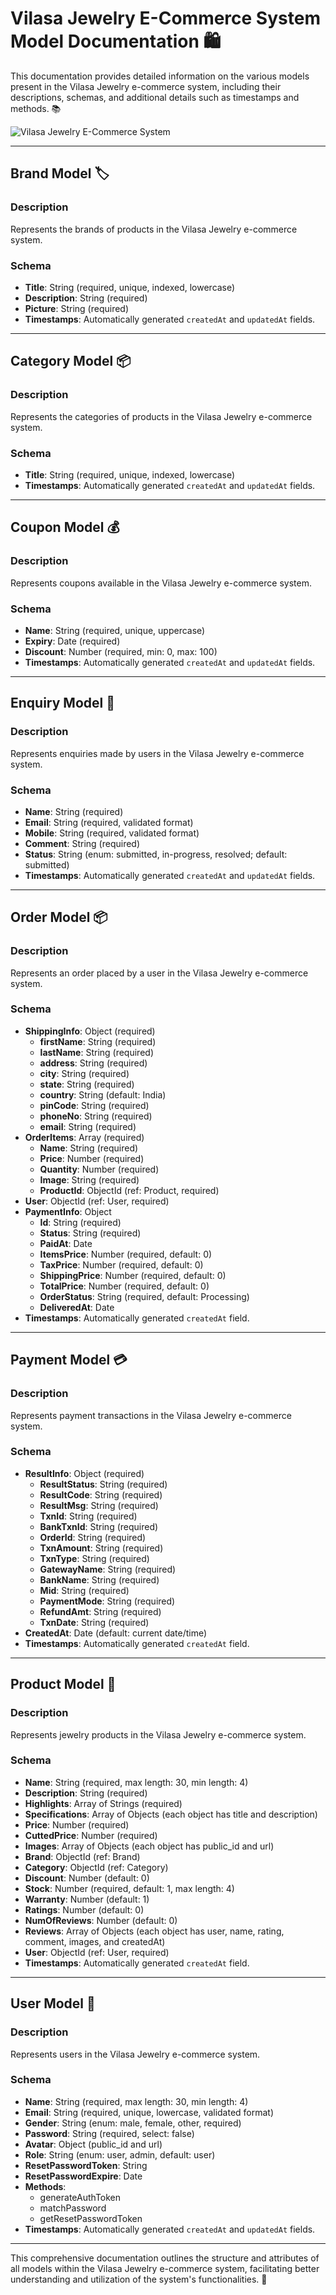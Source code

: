 # Vilasa Jewelry E-Commerce System Model Documentation 🛍️

This documentation provides detailed information on the various models present in the Vilasa Jewelry e-commerce system, including their descriptions, schemas, and additional details such as timestamps and methods. 📚

![Vilasa Jewelry E-Commerce System](https://media.giphy.com/media/GbH8vRmrNHdVZhouBt/giphy.gif?cid=790b7611qspyzxnzx2vm84b7n7vtdgja28qdf8fgzzumtpch&ep=v1_gifs_search&rid=giphy.gif&ct=g)

---

## Brand Model 🏷️

### Description
Represents the brands of products in the Vilasa Jewelry e-commerce system.

### Schema
- **Title**: String (required, unique, indexed, lowercase)
- **Description**: String (required)
- **Picture**: String (required)
- **Timestamps**: Automatically generated `createdAt` and `updatedAt` fields.

---

## Category Model 📦

### Description
Represents the categories of products in the Vilasa Jewelry e-commerce system.

### Schema
- **Title**: String (required, unique, indexed, lowercase)
- **Timestamps**: Automatically generated `createdAt` and `updatedAt` fields.

---

## Coupon Model 💰

### Description
Represents coupons available in the Vilasa Jewelry e-commerce system.

### Schema
- **Name**: String (required, unique, uppercase)
- **Expiry**: Date (required)
- **Discount**: Number (required, min: 0, max: 100)
- **Timestamps**: Automatically generated `createdAt` and `updatedAt` fields.

---

## Enquiry Model 📝

### Description
Represents enquiries made by users in the Vilasa Jewelry e-commerce system.

### Schema
- **Name**: String (required)
- **Email**: String (required, validated format)
- **Mobile**: String (required, validated format)
- **Comment**: String (required)
- **Status**: String (enum: submitted, in-progress, resolved; default: submitted)
- **Timestamps**: Automatically generated `createdAt` and `updatedAt` fields.

---

## Order Model 📦

### Description
Represents an order placed by a user in the Vilasa Jewelry e-commerce system.

### Schema
- **ShippingInfo**: Object (required)
  - **firstName**: String (required)
  - **lastName**: String (required)
  - **address**: String (required)
  - **city**: String (required)
  - **state**: String (required)
  - **country**: String (default: India)
  - **pinCode**: String (required)
  - **phoneNo**: String (required)
  - **email**: String (required)
- **OrderItems**: Array (required)
  - **Name**: String (required)
  - **Price**: Number (required)
  - **Quantity**: Number (required)
  - **Image**: String (required)
  - **ProductId**: ObjectId (ref: Product, required)
- **User**: ObjectId (ref: User, required)
- **PaymentInfo**: Object
  - **Id**: String (required)
  - **Status**: String (required)
  - **PaidAt**: Date
  - **ItemsPrice**: Number (required, default: 0)
  - **TaxPrice**: Number (required, default: 0)
  - **ShippingPrice**: Number (required, default: 0)
  - **TotalPrice**: Number (required, default: 0)
  - **OrderStatus**: String (required, default: Processing)
  - **DeliveredAt**: Date
- **Timestamps**: Automatically generated `createdAt` field.

---

## Payment Model 💳

### Description
Represents payment transactions in the Vilasa Jewelry e-commerce system.

### Schema
- **ResultInfo**: Object (required)
  - **ResultStatus**: String (required)
  - **ResultCode**: String (required)
  - **ResultMsg**: String (required)
  - **TxnId**: String (required)
  - **BankTxnId**: String (required)
  - **OrderId**: String (required)
  - **TxnAmount**: String (required)
  - **TxnType**: String (required)
  - **GatewayName**: String (required)
  - **BankName**: String (required)
  - **Mid**: String (required)
  - **PaymentMode**: String (required)
  - **RefundAmt**: String (required)
  - **TxnDate**: String (required)
- **CreatedAt**: Date (default: current date/time)
- **Timestamps**: Automatically generated `createdAt` field.

---

## Product Model 💍

### Description
Represents jewelry products in the Vilasa Jewelry e-commerce system.

### Schema
- **Name**: String (required, max length: 30, min length: 4)
- **Description**: String (required)
- **Highlights**: Array of Strings (required)
- **Specifications**: Array of Objects (each object has title and description)
- **Price**: Number (required)
- **CuttedPrice**: Number (required)
- **Images**: Array of Objects (each object has public_id and url)
- **Brand**: ObjectId (ref: Brand)
- **Category**: ObjectId (ref: Category)
- **Discount**: Number (default: 0)
- **Stock**: Number (required, default: 1, max length: 4)
- **Warranty**: Number (default: 1)
- **Ratings**: Number (default: 0)
- **NumOfReviews**: Number (default: 0)
- **Reviews**: Array of Objects (each object has user, name, rating, comment, images, and createdAt)
- **User**: ObjectId (ref: User, required)
- **Timestamps**: Automatically generated `createdAt` field.

---

## User Model 👤

### Description
Represents users in the Vilasa Jewelry e-commerce system.

### Schema
- **Name**: String (required, max length: 30, min length: 4)
- **Email**: String (required, unique, lowercase, validated format)
- **Gender**: String (enum: male, female, other, required)
- **Password**: String (required, select: false)
- **Avatar**: Object (public_id and url)
- **Role**: String (enum: user, admin, default: user)
- **ResetPasswordToken**: String
- **ResetPasswordExpire**: Date
- **Methods**:
  - generateAuthToken
  - matchPassword
  - getResetPasswordToken
- **Timestamps**: Automatically generated `createdAt` and `updatedAt` fields.

---

This comprehensive documentation outlines the structure and attributes of all models within the Vilasa Jewelry e-commerce system, facilitating better understanding and utilization of the system's functionalities. 🚀
